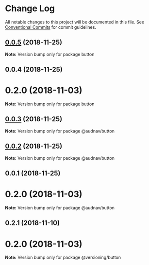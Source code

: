 # Change Log

All notable changes to this project will be documented in this file.
See [Conventional Commits](https://conventionalcommits.org) for commit guidelines.

## [0.0.5](https://github.com/audriusnavickas/versioning/compare/button@0.0.4...button@0.0.5) (2018-11-25)

**Note:** Version bump only for package button





## 0.0.4 (2018-11-25)



# 0.2.0 (2018-11-03)

**Note:** Version bump only for package button





## [0.0.3](https://github.com/audriusnavickas/versioning/compare/@audnav/button@0.0.2...@audnav/button@0.0.3) (2018-11-25)

**Note:** Version bump only for package @audnav/button





## [0.0.2](https://github.com/audriusnavickas/versioning/compare/@audnav/button@0.0.1...@audnav/button@0.0.2) (2018-11-25)

**Note:** Version bump only for package @audnav/button





## 0.0.1 (2018-11-25)



# 0.2.0 (2018-11-03)

**Note:** Version bump only for package @audnav/button





## 0.2.1 (2018-11-10)



# 0.2.0 (2018-11-03)

**Note:** Version bump only for package @versioning/button
